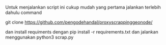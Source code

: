 Untuk menjalankan script ini cukup mudah yang pertama jalankan terlebih dahulu command

git clone https://github.com/pengodehandal/proxyscrappinggeonode/

dan install requiments dengan 
pip install -r requirements.txt
dan jalankan menggunakan python3 scrap.py

